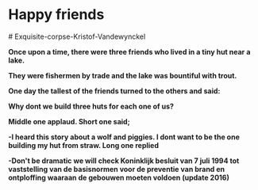 <H1> Happy friends </H1>
# Exquisite-corpse-Kristof-Vandewynckel

<p>
<strong>

Once upon a time, there were three friends who lived in a tiny hut near a lake.
<br>

They were fishermen by trade and the lake was bountiful with trout.
<br>

One day the tallest of the friends turned to the others and said:
<br>

</strong>

<strong>
Why dont we build three huts for each one of us?
 
Middle one applaud. Short one said;

-I heard this story about a wolf and piggies. I dont want to be the one building my hut from straw. Long one replied 

-Don't be dramatic we will check Koninklijk besluit van 7 juli 1994 tot vaststelling van de basisnormen voor de preventie van brand en ontploffing waaraan de gebouwen moeten voldoen (update 2016)

</strong>

